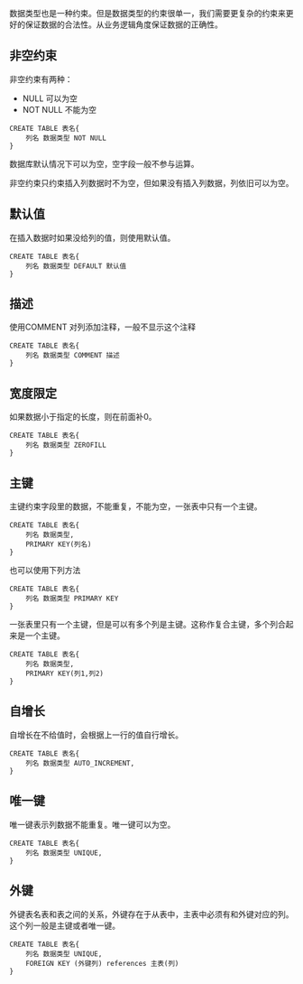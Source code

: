 数据类型也是一种约束。但是数据类型的约束很单一，我们需要更复杂的约束来更好的保证数据的合法性。从业务逻辑角度保证数据的正确性。

## 非空约束

非空约束有两种：
- NULL 可以为空
- NOT NULL 不能为空
```mysql
CREATE TABLE 表名{
	列名 数据类型 NOT NULL
}
```

数据库默认情况下可以为空，空字段一般不参与运算。

非空约束只约束插入列数据时不为空，但如果没有插入列数据，列依旧可以为空。
## 默认值
在插入数据时如果没给列的值，则使用默认值。

```mysql
CREATE TABLE 表名{
	列名 数据类型 DEFAULT 默认值
}
```

## 描述

使用COMMENT 对列添加注释，一般不显示这个注释
```mysql
CREATE TABLE 表名{
	列名 数据类型 COMMENT 描述
}
```

## 宽度限定

如果数据小于指定的长度，则在前面补0。
```mysql
CREATE TABLE 表名{
	列名 数据类型 ZEROFILL
}
```

## 主键
主键约束字段里的数据，不能重复，不能为空，一张表中只有一个主键。
```mysql
CREATE TABLE 表名{
	列名 数据类型,
	PRIMARY KEY(列名)
}
```
也可以使用下列方法
```mysql
CREATE TABLE 表名{
	列名 数据类型 PRIMARY KEY
}
```
一张表里只有一个主键，但是可以有多个列是主键。这称作复合主键，多个列合起来是一个主键。
```mysql
CREATE TABLE 表名{
	列名 数据类型,
	PRIMARY KEY(列1,列2)
}
```
## 自增长
自增长在不给值时，会根据上一行的值自行增长。

```mysql
CREATE TABLE 表名{
	列名 数据类型 AUTO_INCREMENT,
}
```

## 唯一键

唯一键表示列数据不能重复。唯一键可以为空。
```mysql
CREATE TABLE 表名{
	列名 数据类型 UNIQUE,
}
```
## 外键

外键表名表和表之间的关系，外键存在于从表中，主表中必须有和外键对应的列。这个列一般是主键或者唯一键。
```mysql
CREATE TABLE 表名{
	列名 数据类型 UNIQUE,
	FOREIGN KEY (外键列) references 主表(列)
}
```
